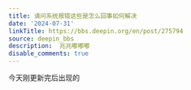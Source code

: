 ```yaml
---
title: 请问系统报错这些是怎么回事如何解决
date: '2024-07-31'
linkTitle: https://bbs.deepin.org/en/post/275794
source: deepin_bbs
description:  兆兆嘟嘟嘟 
disable_comments: true
---
```

今天刚更新完后出现的

